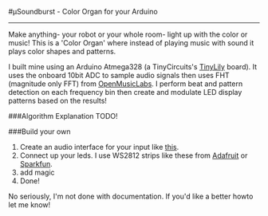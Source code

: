 #µSoundburst - Color Organ for your Arduino

---

Make anything- your robot or your whole room- light up with the color or music! This is a 'Color Organ' where instead of playing music with sound it plays color shapes and patterns.

I built mine using an Arduino Atmega328 (a TinyCircuits's [TinyLily](http://tiny-circuits.com/shop/6458/) board). It uses the onboard 10bit ADC to sample audio signals then uses FHT (magnitude only FFT) from [OpenMusicLabs](http://wiki.openmusiclabs.com/wiki/ArduinoFHT). I perform beat and pattern detection on each frequency bin then create and modulate LED display patterns based on the results!

###Algorithm Explanation
TODO!

###Build your own
1. Create an audio interface for your input like [this](http://www.instructables.com/files/deriv/FMP/7YUO/HAQ2TJOE/FMP7YUOHAQ2TJOE.LARGE.jpg).
2. Connect up your leds. I use WS2812 strips like these from [Adafruit](http://www.adafruit.com/products/1376) or [Sparkfun](https://www.sparkfun.com/products/12027).
3. add magic
4. Done!

No seriously, I'm not done with documentation. If you'd like a better howto let me know!